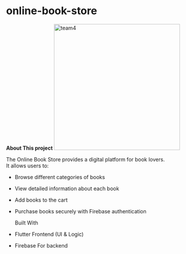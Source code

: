 # online-book-store
**About This project**
<img width="342" height="342" alt="team4" src="https://github.com/user-attachments/assets/52dcb982-b174-4c01-9048-186669dbda22" />

The Online Book Store provides a digital platform for book lovers.  
It allows users to:  
- Browse different categories of books  
- View detailed information about each book  
- Add books to the cart  
- Purchase books securely with Firebase authentication

   Built With  

- Flutter Frontend (UI & Logic)  
- Firebase For backend 

